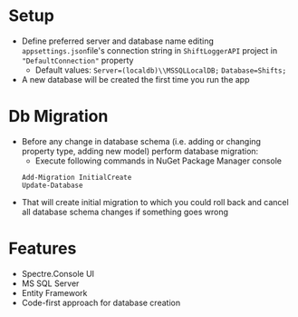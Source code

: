 # Setup
- Define preferred server and database name editing `appsettings.json`file's connection string in `ShiftLoggerAPI` project in `"DefaultConnection"` property
    - Default values:
    `Server=(localdb)\\MSSQLLocalDB;`
    `Database=Shifts;`
- A new database will be created the first time you run the app
# Db Migration
- Before any change in database schema (i.e. adding or changing property type, adding new model) perform database migration:
    - Execute following commands in NuGet Package Manager console
    ```
    Add-Migration InitialCreate
    Update-Database
    ```
- That will create initial migration to which you could roll back and cancel all database schema changes if something goes wrong
# Features
- Spectre.Console UI
- MS SQL Server
- Entity Framework
- Code-first approach for database creation